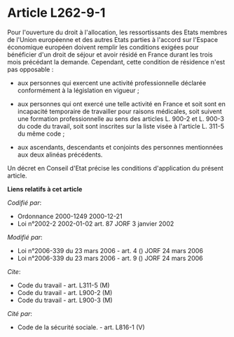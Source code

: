 # Article L262-9-1

Pour l'ouverture du droit à l'allocation, les ressortissants des Etats membres de l'Union européenne et des autres Etats
parties à l'accord sur l'Espace économique européen doivent remplir les conditions exigées pour bénéficier d'un droit de
séjour et avoir résidé en France durant les trois mois précédant la demande. Cependant, cette condition de résidence n'est
pas opposable :

- aux personnes qui exercent une activité professionnelle déclarée conformément à la législation en vigueur ;

- aux personnes qui ont exercé une telle activité en France et soit sont en incapacité temporaire de travailler pour raisons
médicales, soit suivent une formation professionnelle au sens des articles L. 900-2 et L. 900-3 du code du travail, soit sont
inscrites sur la liste visée à l'article L. 311-5 du même code ;

- aux ascendants, descendants et conjoints des personnes mentionnées aux deux alinéas précédents.

Un décret en Conseil d'Etat précise les conditions d'application du présent article.

**Liens relatifs à cet article**

_Codifié par_:

  - Ordonnance 2000-1249 2000-12-21
  - Loi n°2002-2 2002-01-02 art. 87 JORF 3 janvier 2002

_Modifié par_:

  - Loi n°2006-339 du 23 mars 2006 - art. 4 () JORF 24 mars 2006
  - Loi n°2006-339 du 23 mars 2006 - art. 9 () JORF 24 mars 2006

_Cite_:

  - Code du travail - art. L311-5 (M)
  - Code du travail - art. L900-2 (M)
  - Code du travail - art. L900-3 (M)

_Cité par_:

  - Code de la sécurité sociale. - art. L816-1 (V)
